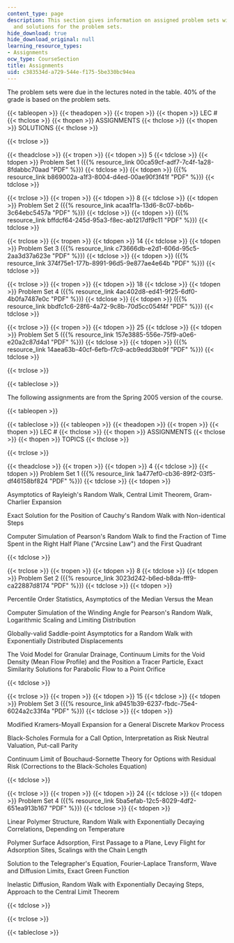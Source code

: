 ```yaml
---
content_type: page
description: This section gives information on assigned problem sets with their topics
  and solutions for the problem sets.
hide_download: true
hide_download_original: null
learning_resource_types:
- Assignments
ocw_type: CourseSection
title: Assignments
uid: c383534d-a729-544e-f175-5be330bc94ea
---
```


The problem sets were due in the lectures noted in the table. 40% of the grade is based on the problem sets.

{{< tableopen >}}
{{< theadopen >}}
{{< tropen >}}
{{< thopen >}}
LEC #
{{< thclose >}}
{{< thopen >}}
ASSIGNMENTS
{{< thclose >}}
{{< thopen >}}
SOLUTIONS
{{< thclose >}}

{{< trclose >}}

{{< theadclose >}}
{{< tropen >}}
{{< tdopen >}}
5
{{< tdclose >}}
{{< tdopen >}}
Problem Set 1 ({{% resource_link 00ca59cf-adf7-7c4f-1a28-8fdabbc70aad "PDF" %}})
{{< tdclose >}}
{{< tdopen >}}
({{% resource_link b869002a-a1f3-8004-d4ed-00ae90f3f41f "PDF" %}})
{{< tdclose >}}

{{< trclose >}}
{{< tropen >}}
{{< tdopen >}}
8
{{< tdclose >}}
{{< tdopen >}}
Problem Set 2 ({{% resource_link acaa1f1a-13d6-8c07-bb6b-3c64ebc5457a "PDF" %}})
{{< tdclose >}}
{{< tdopen >}}
({{% resource_link bffdcf64-245d-95a3-f8ec-ab1217df9c11 "PDF" %}})
{{< tdclose >}}

{{< trclose >}}
{{< tropen >}}
{{< tdopen >}}
14
{{< tdclose >}}
{{< tdopen >}}
Problem Set 3 ({{% resource_link c73666db-e2d1-606d-95c5-2aa3d37a623e "PDF" %}})
{{< tdclose >}}
{{< tdopen >}}
({{% resource_link 374f75e1-177b-8991-96d5-9e877ae4e64b "PDF" %}})
{{< tdclose >}}

{{< trclose >}}
{{< tropen >}}
{{< tdopen >}}
18
{{< tdclose >}}
{{< tdopen >}}
Problem Set 4 ({{% resource_link 4ac402d8-ed41-9f25-6df0-4b0fa7487e0c "PDF" %}})
{{< tdclose >}}
{{< tdopen >}}
({{% resource_link bbdfc1c6-28f6-4a72-9c8b-70d5cc054f4f "PDF" %}})
{{< tdclose >}}

{{< trclose >}}
{{< tropen >}}
{{< tdopen >}}
25
{{< tdclose >}}
{{< tdopen >}}
Problem Set 5 ({{% resource_link 157e3885-556e-75f9-a0e6-e20a2c87d4a1 "PDF" %}})
{{< tdclose >}}
{{< tdopen >}}
({{% resource_link 14aea63b-40cf-6efb-f7c9-acb9edd3bb9f "PDF" %}})
{{< tdclose >}}

{{< trclose >}}

{{< tableclose >}}

The following assignments are from the Spring 2005 version of the course.

{{< tableopen >}}

{{< tableclose >}}
{{< tableopen >}}
{{< theadopen >}}
{{< tropen >}}
{{< thopen >}}
LEC #
{{< thclose >}}
{{< thopen >}}
ASSIGNMENTS
{{< thclose >}}
{{< thopen >}}
TOPICS
{{< thclose >}}

{{< trclose >}}

{{< theadclose >}}
{{< tropen >}}
{{< tdopen >}}
4
{{< tdclose >}}
{{< tdopen >}}
Problem Set 1 ({{% resource_link 1a477ef0-cb36-89f2-03f5-df46158bf824 "PDF" %}})
{{< tdclose >}}
{{< tdopen >}}


Asymptotics of Rayleigh's Random Walk, Central Limit Theorem, Gram-Charlier Expansion

Exact Solution for the Position of Cauchy's Random Walk with Non-identical Steps

Computer Simulation of Pearson's Random Walk to find the Fraction of Time Spent in the Right Half Plane ("Arcsine Law") and the First Quadrant


{{< tdclose >}}

{{< trclose >}}
{{< tropen >}}
{{< tdopen >}}
8
{{< tdclose >}}
{{< tdopen >}}
Problem Set 2 ({{% resource_link 3023d242-b6ed-b8da-fff9-ca22887d8174 "PDF" %}})
{{< tdclose >}}
{{< tdopen >}}


Percentile Order Statistics, Asymptotics of the Median Versus the Mean

Computer Simulation of the Winding Angle for Pearson's Random Walk, Logarithmic Scaling and Limiting Distribution

Globally-valid Saddle-point Asymptotics for a Random Walk with Exponentially Distributed Displacements

The Void Model for Granular Drainage, Continuum Limits for the Void Density (Mean Flow Profile) and the Position a Tracer Particle, Exact Similarity Solutions for Parabolic Flow to a Point Orifice


{{< tdclose >}}

{{< trclose >}}
{{< tropen >}}
{{< tdopen >}}
15
{{< tdclose >}}
{{< tdopen >}}
Problem Set 3 ({{% resource_link a9451b39-6237-fbdc-75e4-6024a2c33f4a "PDF" %}})
{{< tdclose >}}
{{< tdopen >}}


Modified Kramers-Moyall Expansion for a General Discrete Markov Process

Black-Scholes Formula for a Call Option, Interpretation as Risk Neutral Valuation, Put-call Parity

Continuum Limit of Bouchaud-Sornette Theory for Options with Residual Risk (Corrections to the Black-Scholes Equation)


{{< tdclose >}}

{{< trclose >}}
{{< tropen >}}
{{< tdopen >}}
24
{{< tdclose >}}
{{< tdopen >}}
Problem Set 4 ({{% resource_link 5ba5efab-12c5-8029-4df2-651ea913b167 "PDF" %}})
{{< tdclose >}}
{{< tdopen >}}


Linear Polymer Structure, Random Walk with Exponentially Decaying Correlations, Depending on Temperature

Polymer Surface Adsorption, First Passage to a Plane, Levy Flight for Adsorption Sites, Scalings with the Chain Length

Solution to the Telegrapher's Equation, Fourier-Laplace Transform, Wave and Diffusion Limits, Exact Green Function

Inelastic Diffusion, Random Walk with Exponentially Decaying Steps, Approach to the Central Limit Theorem


{{< tdclose >}}

{{< trclose >}}

{{< tableclose >}}